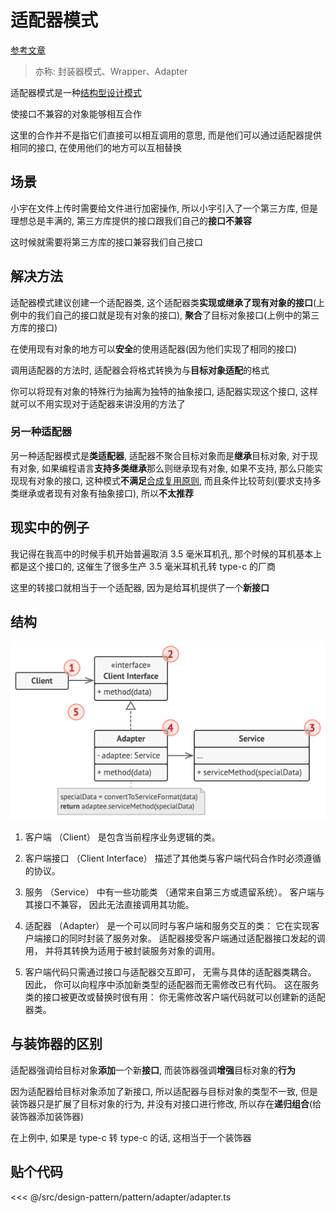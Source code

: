 # 适配器模式

[参考文章](https://refactoringguru.cn/design-patterns/adapter)

> 亦称: 封装器模式、Wrapper、Adapter

适配器模式是一种[结构型设计模式](../pattern.md#结构型模式)

使接口不兼容的对象能够相互合作

这里的合作并不是指它们直接可以相互调用的意思, 而是他们可以通过适配器提供相同的接口, 在使用他们的地方可以互相替换

## 场景

小宇在文件上传时需要给文件进行加密操作, 所以小宇引入了一个第三方库, 但是理想总是丰满的, 第三方库提供的接口跟我们自己的**接口不兼容**

这时候就需要将第三方库的接口兼容我们自己接口

## 解决方法

适配器模式建议创建一个适配器类, 这个适配器类**实现或继承了现有对象的接口**(上例中的我们自己的接口就是现有对象的接口), **聚合**了目标对象接口(上例中的第三方库的接口)

在使用现有对象的地方可以**安全**的使用适配器(因为他们实现了相同的接口)

调用适配器的方法时, 适配器会将格式转换为与**目标对象适配**的格式

你可以将现有对象的特殊行为抽离为独特的抽象接口, 适配器实现这个接口, 这样就可以不用实现对于适配器来讲没用的方法了

### 另一种适配器

另一种适配器模式是**类适配器**, 适配器不聚合目标对象而是**继承**目标对象, 对于现有对象, 如果编程语言**支持多类继承**那么则继承现有对象, 如果不支持, 那么只能实现现有对象的接口, 这种模式**不满足**[合成复用原则](../../principle/composite-reuse/composite-reuse.md), 而且条件比较苛刻(要求支持多类继承或者现有对象有抽象接口), 所以**不太推荐**

## 现实中的例子

我记得在我高中的时候手机开始普遍取消 3.5 毫米耳机孔, 那个时候的耳机基本上都是这个接口的, 这催生了很多生产 3.5 毫米耳机孔转 type-c 的厂商

这里的转接口就相当于一个适配器, 因为是给耳机提供了一个**新接口**

## 结构

![structure](./structure-adapter.png)

1. 客户端 （Client） 是包含当前程序业务逻辑的类。

2. 客户端接口 （Client Interface） 描述了其他类与客户端代码合作时必须遵循的协议。

3. 服务 （Service） 中有一些功能类 （通常来自第三方或遗留系统）。 客户端与其接口不兼容， 因此无法直接调用其功能。

4. 适配器 （Adapter） 是一个可以同时与客户端和服务交互的类： 它在实现客户端接口的同时封装了服务对象。 适配器接受客户端通过适配器接口发起的调用， 并将其转换为适用于被封装服务对象的调用。

5. 客户端代码只需通过接口与适配器交互即可， 无需与具体的适配器类耦合。 因此， 你可以向程序中添加新类型的适配器而无需修改已有代码。 这在服务类的接口被更改或替换时很有用： 你无需修改客户端代码就可以创建新的适配器类。

## 与装饰器的区别

适配器强调给目标对象**添加**一个新**接口**, 而装饰器强调**增强**目标对象的**行为**

因为适配器给目标对象添加了新接口, 所以适配器与目标对象的类型不一致, 但是装饰器只是扩展了目标对象的行为, 并没有对接口进行修改, 所以存在**递归组合**(给装饰器添加装饰器)

在上例中, 如果是 type-c 转 type-c 的话, 这相当于一个装饰器

## 贴个代码

<<< @/src/design-pattern/pattern/adapter/adapter.ts
